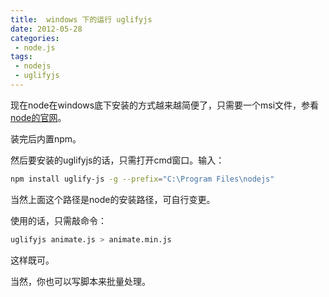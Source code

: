 ```yaml
---
title:  windows 下的运行 uglifyjs
date: 2012-05-28
categories: 
 - node.js
tags: 
 - nodejs
 - uglifyjs
---
```


现在node在windows底下安装的方式越来越简便了，只需要一个msi文件，参看<a href="http://nodejs.org/" target="_blank">node的官网</a>。

装完后内置npm。

然后要安装的uglifyjs的话，只需打开cmd窗口。输入：
``` bash
npm install uglify-js -g --prefix="C:\Program Files\nodejs"
```
当然上面这个路径是node的安装路径，可自行变更。

使用的话，只需敲命令：
``` bash
uglifyjs animate.js > animate.min.js
```
这样既可。

当然，你也可以写脚本来批量处理。

